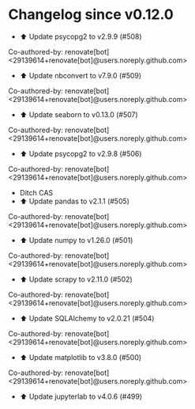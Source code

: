 # Changelog since v0.12.0
- ⬆️ Update psycopg2 to v2.9.9 (#508)

Co-authored-by: renovate[bot] <29139614+renovate[bot]@users.noreply.github.com> 
- ⬆️ Update nbconvert to v7.9.0 (#509)

Co-authored-by: renovate[bot] <29139614+renovate[bot]@users.noreply.github.com> 
- ⬆️ Update seaborn to v0.13.0 (#507)

Co-authored-by: renovate[bot] <29139614+renovate[bot]@users.noreply.github.com> 
- ⬆️ Update psycopg2 to v2.9.8 (#506)

Co-authored-by: renovate[bot] <29139614+renovate[bot]@users.noreply.github.com> 
- Ditch CAS 
- ⬆️ Update pandas to v2.1.1 (#505)

Co-authored-by: renovate[bot] <29139614+renovate[bot]@users.noreply.github.com> 
- ⬆️ Update numpy to v1.26.0 (#501)

Co-authored-by: renovate[bot] <29139614+renovate[bot]@users.noreply.github.com> 
- ⬆️ Update scrapy to v2.11.0 (#502)

Co-authored-by: renovate[bot] <29139614+renovate[bot]@users.noreply.github.com> 
- ⬆️ Update SQLAlchemy to v2.0.21 (#504)

Co-authored-by: renovate[bot] <29139614+renovate[bot]@users.noreply.github.com> 
- ⬆️ Update matplotlib to v3.8.0 (#500)

Co-authored-by: renovate[bot] <29139614+renovate[bot]@users.noreply.github.com> 
- ⬆️ Update jupyterlab to v4.0.6 (#499) 
